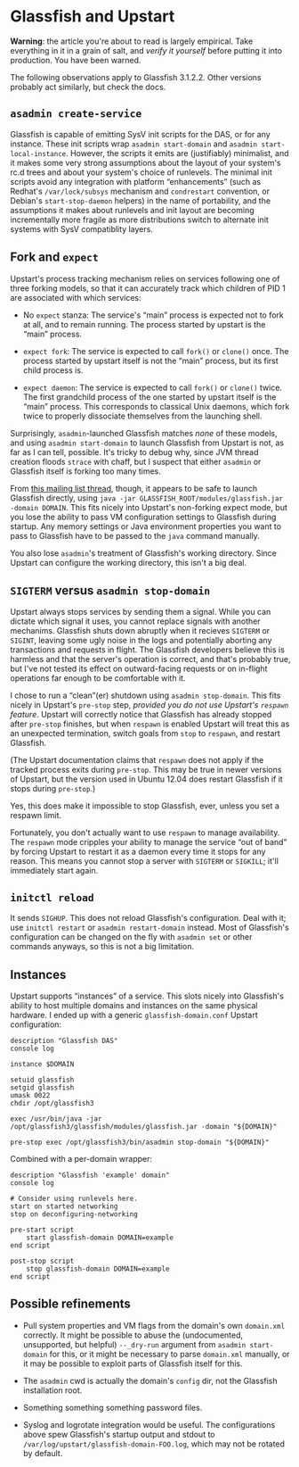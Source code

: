 # Glassfish and Upstart

**Warning**: the article you're about to read is largely empirical. Take
everything in it in a grain of salt, and _verify it yourself_ before putting
it into production. You have been warned.

The following observations apply to Glassfish 3.1.2.2. Other versions probably
act similarly, but check the docs.

## `asadmin create-service`

Glassfish is capable of emitting SysV init scripts for the DAS, or for any
instance. These init scripts wrap `asadmin start-domain` and `asadmin
start-local-instance`. However, the scripts it emits are (justifiably)
minimalist, and it makes some very strong assumptions about the layout of your
system's rc.d trees and about your system's choice of runlevels. The minimal
init scripts avoid any integration with platform “enhancements” (such as
Redhat's `/var/lock/subsys` mechanism and `condrestart` convention, or
Debian's `start-stop-daemon` helpers) in the name of portability, and the
assumptions it makes about runlevels and init layout are becoming
incrementally more fragile as more distributions switch to alternate init
systems with SysV compatiblity layers.

## Fork and `expect`

Upstart's process tracking mechanism relies on services following one of three
forking models, so that it can accurately track which children of PID 1 are
associated with which services:

* No `expect` stanza: The service's “main” process is expected not to fork at
  all, and to remain running. The process started by upstart is the “main”
  process.

* `expect fork`: The service is expected to call `fork()` or `clone()` once.
  The process started by upstart itself is not the “main” process, but its
  first child process is.

* `expect daemon`: The service is expected to call `fork()` or `clone()`
  twice. The first grandchild process of the one started by upstart itself is
  the “main” process. This corresponds to classical Unix daemons, which fork
  twice to properly dissociate themselves from the launching shell.

Surprisingly, `asadmin`-launched Glassfish matches _none_ of these models, and
using `asadmin start-domain` to launch Glassfish from Upstart is not, as far
as I can tell, possible. It's tricky to debug why, since JVM thread creation
floods `strace` with chaff, but I suspect that either `asadmin` or Glassfish
itself is forking too many times.

From [this mailing list
thread](https://java.net/projects/glassfish/lists/dev/archive/2012-02/message/9),
though, it appears to be safe to launch Glassfish directly, using `java -jar
GLASSFISH_ROOT/modules/glassfish.jar -domain DOMAIN`. This fits nicely into
Upstart's non-forking expect mode, but you lose the ability to pass VM
configuration settings to Glassfish during startup. Any memory settings or
Java environment properties you want to pass to Glassfish have to be passed to
the `java` command manually.

You also lose `asadmin`'s treatment of Glassfish's working directory. Since
Upstart can configure the working directory, this isn't a big deal.

## `SIGTERM` versus `asadmin stop-domain`

Upstart always stops services by sending them a signal. While you can dictate
which signal it uses, you cannot replace signals with another mechanims.
Glassfish shuts down abruptly when it recieves `SIGTERM` or `SIGINT`, leaving
some ugly noise in the logs and potentially aborting any transactions and
requests in flight. The Glassfish developers believe this is harmless and that
the server's operation is correct, and that's probably true, but I've not
tested its effect on outward-facing requests or on in-flight operations far
enough to be comfortable with it.

I chose to run a “clean”(er) shutdown using `asadmin stop-domain`. This fits
nicely in Upstart's `pre-stop` step, _provided you do not use Upstart's
`respawn` feature_. Upstart will correctly notice that Glassfish has already
stopped after `pre-stop` finishes, but when `respawn` is enabled Upstart will
treat this as an unexpected termination, switch goals from `stop` to
`respawn`, and restart Glassfish.

(The Upstart documentation claims that `respawn` does not apply if the tracked
process exits during `pre-stop`. This may be true in newer versions of
Upstart, but the version used in Ubuntu 12.04 does restart Glassfish if it
stops during `pre-stop`.)

Yes, this does make it impossible to stop Glassfish, ever, unless you set a
respawn limit.

Fortunately, you don't actually want to use `respawn` to manage availability.
The `respawn` mode cripples your ability to manage the service “out of band”
by forcing Upstart to restart it as a daemon every time it stops for any
reason. This means you cannot stop a server with `SIGTERM` or `SIGKILL`; it'll
immediately start again.

## `initctl reload`

It sends `SIGHUP`. This does not reload Glassfish's configuration. Deal with
it; use `initctl restart` or `asadmin restart-domain` instead. Most of
Glassfish's configuration can be changed on the fly with `asadmin set` or
other commands anyways, so this is not a big limitation.

## Instances

Upstart supports “instances” of a service. This slots nicely into Glassfish's
ability to host multiple domains and instances on the same physical hardware.
I ended up with a generic `glassfish-domain.conf` Upstart configuration:

    description "Glassfish DAS"
    console log

    instance $DOMAIN

    setuid glassfish
    setgid glassfish
    umask 0022
    chdir /opt/glassfish3

    exec /usr/bin/java -jar /opt/glassfish3/glassfish/modules/glassfish.jar -domain "${DOMAIN}"

    pre-stop exec /opt/glassfish3/bin/asadmin stop-domain "${DOMAIN}"

Combined with a per-domain wrapper:

    description "Glassfish 'example' domain"
    console log

    # Consider using runlevels here.
    start on started networking
    stop on deconfiguring-networking

    pre-start script
        start glassfish-domain DOMAIN=example
    end script

    post-stop script
        stop glassfish-domain DOMAIN=example
    end script

## Possible refinements

* Pull system properties and VM flags from the domain's own `domain.xml`
  correctly. It might be possible to abuse the (undocumented, unsupported, but
  helpful) `--_dry-run` argument from `asadmin start-domain` for this, or it
  might be necessary to parse `domain.xml` manually, or it may be possible to
  exploit parts of Glassfish itself for this.

* The `asadmin` cwd is actually the domain's `config` dir, not the Glassfish
  installation root.

* Something something something password files.

* Syslog and logrotate integration would be useful. The configurations above
  spew Glassfish's startup output and stdout to
  `/var/log/upstart/glassfish-domain-FOO.log`, which may not be rotated by
  default.
